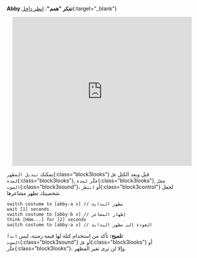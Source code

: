 **Abby تفكر "همم"**: [انظر داخل](https://scratch.mit.edu/projects/498767227/editor){:target="_blank"}
<div class="scratch-preview" style="margin-left: 15px;">
  <iframe allowtransparency="true" width="485" height="402" src="https://scratch.mit.edu/projects/embed/498767227/?autostart=false" frameborder="0"></iframe>
</div>

يمكنك `تبديل المظهر`{:class="block3looks"} قبل وبعد الكتل `قل لمدة`{:class="block3looks"}, `فكّر لمدة`{:class="block3looks"}, `شغل الصوت`{:class="block3sound"}، أو `انتظر`{:class="block3control"} لجعل شخصيتك تظهر مشاعرها.

```blocks3
switch costume to [abby-a v] // مظهر البداية
wait [1] seconds
switch costume to [abby-b v] // إظهار المشاعر
think [Hmm...] for [2] seconds
switch costume to [abby-a v] // العودة إلى مظهر البداية
```

**تلميح:** تأكد من استخدام كتلة لها قيمة زمنية، ليس `ابدأ الصوت`{:class="block3sound"} أو `قل`{:class="block3looks"} أو `فكّر`{:class="block3looks"}، وإلا لن ترى تغير المظهر.
